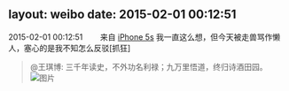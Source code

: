 layout: weibo
date: 2015-02-01 00:12:51
---
2015-02-01 00:12:51  &nbsp;&nbsp;&nbsp;&nbsp;&nbsp;&nbsp; 来自 <a href="sinaweibo://customweibosource" rel="nofollow">iPhone 5s</a>
我一直这么想，但今天被走兽骂作懒人，塞心的是我不知怎么反驳[抓狂]
>  @王琪博: 三千年读史，不外功名利禄；九万里悟道，终归诗酒田园。 ​​​
>  ![图片](https://ww1.sinaimg.cn/large/4b1b5584jw1eot58sq57aj20sg0lcdlw.jpg)
